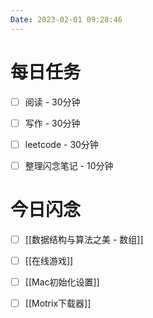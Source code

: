 ```yaml
---
Date: 2023-02-01 09:28:46
---
```


# 每日任务
- [ ] 阅读 - 30分钟
- [ ] 写作 - 30分钟
- [ ] leetcode - 30分钟
- [ ] 整理闪念笔记 - 10分钟


# 今日闪念
- [ ] [[数据结构与算法之美 - 数组]]
- [ ] [[在线游戏]]
- [ ] [[Mac初始化设置]]
- [ ] [[Motrix下载器]]



